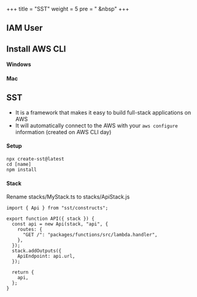 +++
title = "SST"
weight = 5
pre = "<i class='fas fa-pen'></i> &nbsp"
+++

## IAM User

## Install AWS CLI

#### Windows

#### Mac

## SST

- It is a framework that makes it easy to build full-stack applications on AWS
- It will automatically connect to the AWS with your `aws configure` information (created on AWS CLI day)

#### Setup

```
npx create-sst@latest
cd [name]
npm install
```

#### Stack

Rename stacks/MyStack.ts to stacks/ApiStack.js

```
import { Api } from "sst/constructs";

export function API({ stack }) {
  const api = new Api(stack, "api", {
    routes: {
      "GET /": "packages/functions/src/lambda.handler",
    },
  });
  stack.addOutputs({
    ApiEndpoint: api.url,
  });

  return {
    api,
  };
}
```

